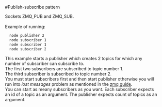 #Publish-subscribe pattern

Sockets ZMQ_PUB and ZMQ_SUB.<br/>
<br/>
Example of running:
```sh
  node publisher 2
  node subscriber 1
  node subscriber 1
  node subscriber 2
```
This example starts a publisher which creates 2 topics for which any number of subscriber can subscribe to.<br/>
The first two subscribers are subscribed to topic number 1. <br/>
The third subscriber is subscribed to topic number 2.<br/>
You must start subscribers first and then start publisher otherwise you will run into _lost messages_ problem
as mentioned in the [zmq guide](http://zguide.zeromq.org/page:all).
<br/>
You can start as meany subscribers as you want. Each subscriber expects an id of a topic as an argument.
The publisher expects count of topics as an argument.